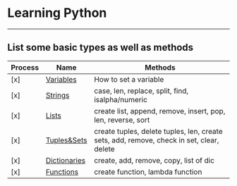 # Learning Python
---
## List some basic types as well as methods
|Process|Name|Methods
|---|---|---|
|[x]|[Variables](./variables.py)|How to set a variable|
|[x]|[Strings](./strings.py)|case, len, replace, split, find, isalpha/numeric|
|[x]|[Lists](./lists.py)|create list, append, remove, insert, pop, len, reverse, sort|
|[x]|[Tuples&Sets](./tuples_sets)|create tuples, delete tuples, len, create sets, add, remove, check in set, clear, delete|
|[x]|[Dictionaries](./dictionaries.py)|create, add, remove, copy, list of dic|
|[x]|[Functions](./functions.py)|create function, lambda function|

